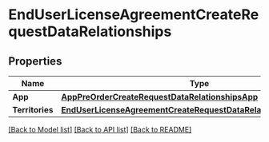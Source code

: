 # EndUserLicenseAgreementCreateRequestDataRelationships

## Properties

Name | Type | Description | Notes
------------ | ------------- | ------------- | -------------
**App** | [**AppPreOrderCreateRequestDataRelationshipsApp**](AppPreOrderCreateRequest_data_relationships_app.md) |  | 
**Territories** | [**EndUserLicenseAgreementCreateRequestDataRelationshipsTerritories**](EndUserLicenseAgreementCreateRequest_data_relationships_territories.md) |  | 

[[Back to Model list]](../README.md#documentation-for-models) [[Back to API list]](../README.md#documentation-for-api-endpoints) [[Back to README]](../README.md)


